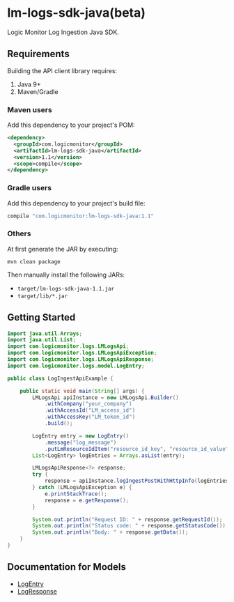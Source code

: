 # lm-logs-sdk-java(beta)

Logic Monitor Log Ingestion Java SDK.


## Requirements

Building the API client library requires:

1. Java 9+
2. Maven/Gradle

### Maven users

Add this dependency to your project's POM:

```xml
<dependency>
  <groupId>com.logicmonitor</groupId>
  <artifactId>lm-logs-sdk-java</artifactId>
  <version>1.1</version>
  <scope>compile</scope>
</dependency>
```

### Gradle users

Add this dependency to your project's build file:

```groovy
compile "com.logicmonitor:lm-logs-sdk-java:1.1"
```

### Others

At first generate the JAR by executing:

```shell
mvn clean package
```

Then manually install the following JARs:

- `target/lm-logs-sdk-java-1.1.jar`
- `target/lib/*.jar`

## Getting Started

```java
import java.util.Arrays;
import java.util.List;
import com.logicmonitor.logs.LMLogsApi;
import com.logicmonitor.logs.LMLogsApiException;
import com.logicmonitor.logs.LMLogsApiResponse;
import com.logicmonitor.logs.model.LogEntry;

public class LogIngestApiExample {

    public static void main(String[] args) {
        LMLogsApi apiInstance = new LMLogsApi.Builder()
            .withCompany("your_company")
            .withAccessId("LM_access_id")
            .withAccessKey("LM_token_id")
            .build();

        LogEntry entry = new LogEntry()
            .message("log_message")
            .putLmResourceIdItem("resource_id_key", "resource_id_value");
        List<LogEntry> logEntries = Arrays.asList(entry);

        LMLogsApiResponse<?> response;
        try {
            response = apiInstance.logIngestPostWithHttpInfo(logEntries);
        } catch (LMLogsApiException e) {
            e.printStackTrace();
            response = e.getResponse();
        }

        System.out.println("Request ID: " + response.getRequestId());
        System.out.println("Status code: " + response.getStatusCode());
        System.out.println("Body: " + response.getData());
    }
}

```

## Documentation for Models

 - [LogEntry](docs/LogEntry.md)
 - [LogResponse](docs/LogResponse.md)

